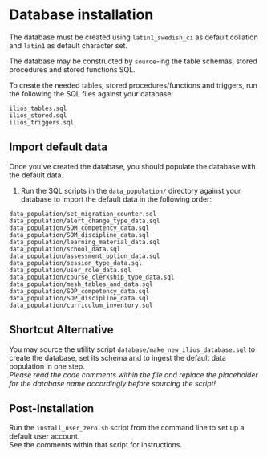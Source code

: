# Database installation

The database must be created using `latin1_swedish_ci` as default collation and `latin1` as default character set.

The database may be constructed by `source`-ing the table schemas, stored procedures and stored functions SQL.

To create the needed tables, stored procedures/functions and triggers, run the following the SQL files against your database:

    ilios_tables.sql
    ilios_stored.sql
    ilios_triggers.sql

## Import default data

Once you've created the database, you should populate the database with the default data.

1. Run the SQL scripts in the `data_population/` directory against your database to import the default data in the following order:  

```
data_population/set_migration_counter.sql
data_population/alert_change_type_data.sql
data_population/SOM_competency_data.sql
data_population/SOM_discipline_data.sql
data_population/learning_material_data.sql
data_population/school_data.sql
data_population/assessment_option_data.sql
data_population/session_type_data.sql
data_population/user_role_data.sql
data_population/course_clerkship_type_data.sql
data_population/mesh_tables_and_data.sql
data_population/SOP_competency_data.sql
data_population/SOP_discipline_data.sql
data_population/curriculum_inventory.sql
```

## Shortcut Alternative

You may source the utility script `database/make_new_ilios_database.sql` to create the database, set its schema and to ingest the default data population in one step.  
_Please read the code comments within the file and replace the placeholder for the database name accordingly before sourcing the script!_


## Post-Installation

Run the `install_user_zero.sh` script from the command line to set up a default user account.  
See the comments within that script for instructions.
